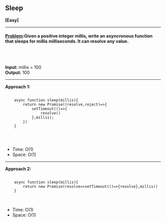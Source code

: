 ##  Sleep


<b>[Easy]</b>
<br/>

<hr/>

<h4><a href="https://leetcode.com/problems/sleep/description/">Problem</a>:Given a positive integer millis, write an asyncronous function that sleeps for millis milliseconds. It can resolve any value.<br>



<br/>

</h4>

<br/>

<b>Input: </b>millis = 100 <br/>
<b>Output:</b> 100 <br>
<hr>

<b>Approach 1:</b> 
<br/>

```

    async function sleep(millis){
        return new Promise((resolve,reject)=>{
            setTimeout(()=>{
                resolve()
            },millis);
        })
    }


```

<br/>
<ul>
<li>Time: O(1) </li>
<li>Space: O(1) </li>
</ul>
<hr>

<b>Approach 2:</b> 
<br/>

```

    async function sleep(millis){
        return new Promise(resolve=>setTimeout(()=>{resolve},millis))
    }

```

<br/>
<ul>
<li>Time: O(1) </li>
<li>Space: O(1) </li>
</ul>